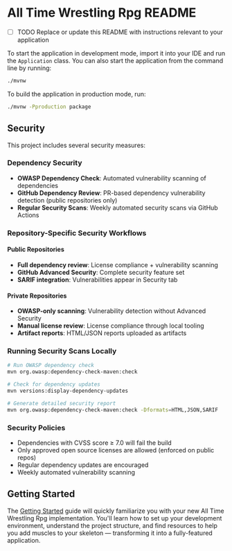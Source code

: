 # All Time Wrestling Rpg README

- [ ] TODO Replace or update this README with instructions relevant to your application

To start the application in development mode, import it into your IDE and run the `Application` class.
You can also start the application from the command line by running:

```bash
./mvnw
```

To build the application in production mode, run:

```bash
./mvnw -Pproduction package
```

## Security

This project includes several security measures:

### Dependency Security
- **OWASP Dependency Check**: Automated vulnerability scanning of dependencies
- **GitHub Dependency Review**: PR-based dependency vulnerability detection (public repositories only)
- **Regular Security Scans**: Weekly automated security scans via GitHub Actions

### Repository-Specific Security Workflows

#### Public Repositories
- **Full dependency review**: License compliance + vulnerability scanning
- **GitHub Advanced Security**: Complete security feature set
- **SARIF integration**: Vulnerabilities appear in Security tab

#### Private Repositories
- **OWASP-only scanning**: Vulnerability detection without Advanced Security
- **Manual license review**: License compliance through local tooling
- **Artifact reports**: HTML/JSON reports uploaded as artifacts

### Running Security Scans Locally
```bash
# Run OWASP dependency check
mvn org.owasp:dependency-check-maven:check

# Check for dependency updates
mvn versions:display-dependency-updates

# Generate detailed security report
mvn org.owasp:dependency-check-maven:check -Dformats=HTML,JSON,SARIF
```

### Security Policies
- Dependencies with CVSS score ≥ 7.0 will fail the build
- Only approved open source licenses are allowed (enforced on public repos)
- Regular dependency updates are encouraged
- Weekly automated vulnerability scanning

## Getting Started

The [Getting Started](https://vaadin.com/docs/latest/getting-started) guide will quickly familiarize you with your new
All Time Wrestling Rpg implementation. You'll learn how to set up your development environment, understand the project
structure, and find resources to help you add muscles to your skeleton — transforming it into a fully-featured
application.
